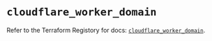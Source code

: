 # `cloudflare_worker_domain`

Refer to the Terraform Registory for docs: [`cloudflare_worker_domain`](https://registry.terraform.io/providers/cloudflare/cloudflare/4.4.0/docs/resources/worker_domain).
